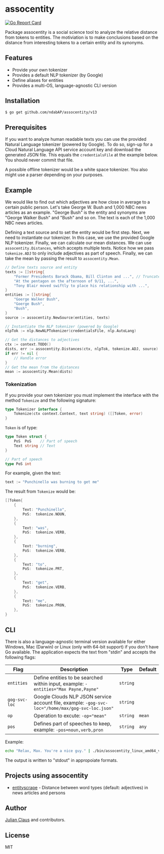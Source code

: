 # assocentity

[![Go Report Card](https://goreportcard.com/badge/github.com/ndabAP/assocentity/v13)](https://goreportcard.com/report/github.com/ndabAP/assocentity/v13)

Package assocentity is a social science tool to analyze the relative distance
from tokens to entities. The motiviation is to make conclusions based on the
distance from interesting tokens to a certain entity and its synonyms.

## Features

- Provide your own tokenizer
- Provides a default NLP tokenizer (by Google)
- Define aliases for entities
- Provides a multi-OS, language-agnostic CLI version

## Installation

```bash
$ go get github.com/ndabAP/assocentity/v13
```

## Prerequisites

If you want to analyze human readable texts you can use the provided Natural
Language tokenizer (powered by Google). To do so, sign-up for a Cloud Natural
Language API service account key and download the generated JSON file. This
equals the `credentialsFile` at the example below. You should never commit that
file.

A possible offline tokenizer would be a white space tokenizer. You also might
use a parser depending on your purposes.

## Example

We would like to find out which adjectives are how close in average to a certain
public person. Let's take George W. Bush and 1,000 NBC news articles as an
example. "George Bush" is the entity and synonyms are "George Walker Bush" and
"Bush" and so on. The text is each of the 1,000 NBC news articles.

Defining a text source and to set the entity would be first step. Next, we need
to instantiate our tokenizer. In this case, we use the provided Google NLP
tokenizer. Finally, we can calculate our mean distances. We can use
`assocentity.Distances`, which accepts multiple texts. Notice
how we pass `tokenize.ADJ` to only include adjectives as part of speech.
Finally, we can take the mean by passing the result to `assocentity.Mean`.

```go
// Define texts source and entity
texts := []string{
	"Former Presidents Barack Obama, Bill Clinton and ...", // Truncated
	"At the pentagon on the afternoon of 9/11, ...",
	"Tony Blair moved swiftly to place his relationship with ...",
}
entities := []string{
	"Goerge Walker Bush",
	"Goerge Bush",
	"Bush",
}
source := assocentity.NewSource(entities, texts)

// Instantiate the NLP tokenizer (powered by Google)
nlpTok := nlp.NewNLPTokenizer(credentialsFile, nlp.AutoLang)

// Get the distances to adjectives
ctx := context.TODO()
dists, err := assocentity.Distances(ctx, nlpTok, tokenize.ADJ, source)
if err != nil {
	// Handle error
}
// Get the mean from the distances
mean := assocentity.Mean(dists)
```

### Tokenization

If you provide your own tokenizer you must implement the interface with the
method `Tokenize` and the following signature:

```go
type Tokenizer interface {
	Tokenize(ctx context.Context, text string) ([]Token, error)
}
```

`Token` is of type:

```go
type Token struct {
	PoS  PoS    // Part of speech
	Text string // Text
}

// Part of speech
type PoS int
```

For example, given the text:

```go
text := "Punchinello was burning to get me"
```

The result from `Tokenize` would be:

```go
[]Token{
	{
		Text: "Punchinello",
		PoS:  tokenize.NOUN,
	},
	{
		Text: "was",
		PoS:  tokenize.VERB,
	},
	{
		Text: "burning",
		PoS:  tokenize.VERB,
	},
	{
		Text: "to",
		PoS:  tokenize.PRT,
	},
	{
		Text: "get",
		PoS:  tokenize.VERB,
	},
	{
		Text: "me",
		PoS:  tokenize.PRON,
	},
}
```

## CLI

There is also a language-agnostic terminal version available for either Windows,
Mac (Darwin) or Linux (only with 64-bit support) if you don't have Go available.
The application expects the text from "stdin" and accepts the following flags:

| Flag          | Description                                                                                       | Type     | Default |
| ------------- | ------------------------------------------------------------------------------------------------- | -------- | ------- |
| `entities`    | Define entities to be searched within input, example: `-entities="Max Payne,Payne"`               | `string` |         |
| `gog-svc-loc` | Google Clouds NLP JSON service account file, example: `-gog-svc-loc="/home/max/gog-svc-loc.json"` | `string` |         |
| `op`          | Operation to excute: `-op="mean"`                                                                 | `string` | `mean`  |
| `pos`         | Defines part of speeches to keep, example: `-pos=noun,verb,pron`                                  | `string` | `any`   |

Example:

```bash
echo "Relax, Max. You're a nice guy." | ./bin/assocentity_linux_amd64_v13.0.0-0-g948274a-dirty -gog-svc-loc=/home/max/.config/assocentity/google-service.json -entities="Max Payne,Payne,Max"
```

The output is written to "stdout" in appropoiate formats.

## Projects using assocentity

- [entityscrape](https://github.com/ndabAP/entityscrape) - Distance between word
  types (default: adjectives) in news articles and persons

## Author

[Julian Claus](https://www.julian-claus.de) and contributors.

## License

MIT

